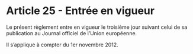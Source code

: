 # Article 25 - Entrée en vigueur


Le présent règlement entre en vigueur le troisième jour suivant celui de sa publication au Journal officiel de l’Union européenne.

Il s’applique à compter du 1er novembre 2012.
